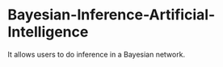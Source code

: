 # Bayesian-Inference-Artificial-Intelligence
It allows users to do inference in a Bayesian network. 
